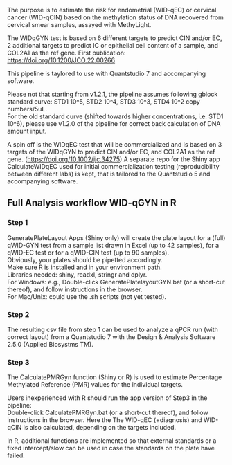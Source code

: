 
The purpose is to estimate the risk for endometrial (WID-qEC) or cervical cancer (WID-qCIN) based on the methylation status of DNA recovered from cervical smear samples, assayed with MethyLight.

The WIDqGYN test is based on 6 different targets to predict CIN and/or EC, 2 additional targets to predict IC or epithelial cell content of a sample, and COL2A1 as the ref gene. 
First publication: https://doi.org/10.1200/JCO.22.00266

This pipeline is taylored to use with Quantstudio 7 and accompanying software.

Please not that starting from v1.2.1, the pipeline assumes following gblock standard curve: STD1 10^5, STD2 10^4, STD3 10^3, STD4 10^2 copy numbers/5uL. <br>
For the old standard curve (shifted towards higher concentrations, i.e. STD1 10^6), please use v1.2.0 of the pipeline for correct back calculation of DNA amount input.

A spin off is the WIDqEC test that will be commercialized and is based on 3 targets of the WIDqGYN to predict CIN and/or EC, and COL2A1 as the ref gene. (https://doi.org/10.1002/ijc.34275)
A separate repo for the Shiny app CalculateWIDqEC used for initial commercialization testing (reproducibility between different labs) is kept, that is tailored to the Quantstudio 5 and accompanying software.

## Full Analysis workflow WID-qGYN in R

### Step 1
GeneratePlateLayout Apps (Shiny only) will create the plate layout for a (full) qWID-GYN test from a sample list drawn in Excel (up to 42 samples), for a qWID-EC test or for a qWID-CIN test (up to 90 samples). <br>
Obviously, your plates should be pipetted accordingly. <br>
Make sure R is installed and in your environment path. <br>
Libraries needed: shiny, readxl, stringr and dplyr. <br>
For Windows: e.g., Double-click GeneratePlatelayoutGYN.bat (or a short-cut thereof), and follow instructions in the browser. <br>
For Mac/Unix: could use the .sh scripts (not yet tested).

### Step 2
The resulting csv file from step 1 can be used to analyze a qPCR run (with correct layout) from a Quantstudio 7 with the Design & Analysis Software 2.5.0 (Applied Biosystms TM).

### Step 3
The CalculatePMRGyn function (Shiny or R) is used to estimate Percentage Methylated Reference (PMR) values for the individual targets.

Users inexperienced with R should run the app version of Step3 in the pipeline: <br>
Double-click CalculatePMRGyn.bat (or a short-cut thereof), and follow instructions in the browser. Here the The WID-qEC (+diagnosis) and WID-qCIN is also calculated, depending on the targets included. <br>

In R, additional functions are implemented so that external standards or a fixed intercept/slow can be used in case the standards on the plate have failed.




